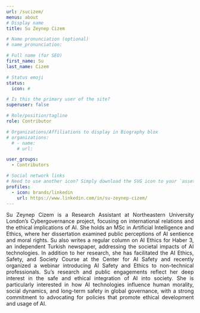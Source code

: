 ```yaml
---
url: /sucizem/
menus: about
# Display name
title: Su Zeynep Cizem

# Name pronunciation (optional)
# name_pronunciation: 

# Full name (for SEO)
first_name: Su
last_name: Cizem

# Status emoji
status: 
  icon: #

# Is this the primary user of the site?
superuser: false

# Role/position/tagline
role: Contributor

# Organizations/Affiliations to display in Biography blox
# organizations:
  # - name: 
    # url: 

user_groups:
  - Contributors

# Social network links
# Need to use another icon? Simply download the SVG icon to your `assets/media/icons/` folder.
profiles:
  - icon: brands/linkedin
    url: https://www.linkedin.com/in/su-zeynep-cizem/
---
```


<div style="text-align: justify">
Su Zeynep Cizem is a Research Assistant at Northeastern University London’s Cybergovernance project, focusing on international relations and the ethical implications of AI. She holds an MSc in Artificial Intelligence and Ethics, where her dissertation examined public perceptions of AI sentience and moral rights. Su also writes a regular column on AI Ethics for Haber 3, an independent Turkish newspaper, addressing the societal impacts of AI technologies. In addition to her research, she has facilitated the AI Ethics, Safety, and Society Course at the Center for AI Safety and recently organized a webinar introducing AI Safety and Ethics to non-technical professionals. Su’s research and public engagements reflect her deep interest in the safe and ethical integration of AI into society. She is particularly interested in how AI technologies influence human morality, social dynamics, and long-term safety in global governance, with a strong commitment to advocating for policies that promote ethical development and usage of AI.
</div>